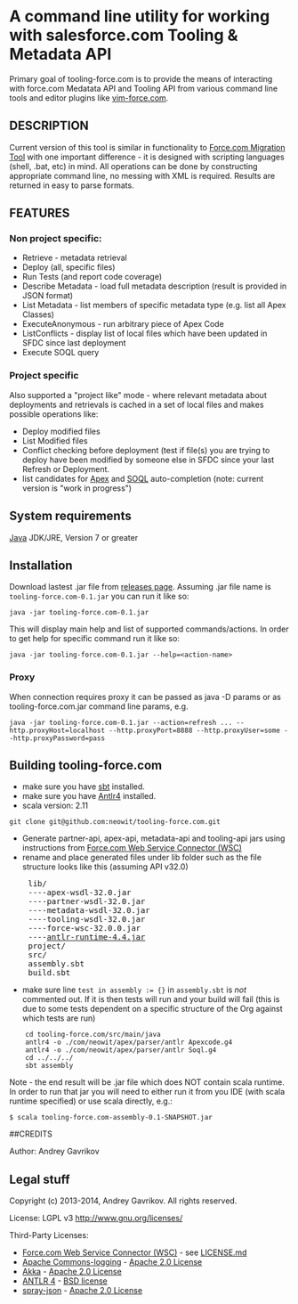 # A command line utility for working with salesforce.com Tooling & Metadata API

Primary goal of tooling-force.com is to provide the means of interacting with
force.com Medatata API and Tooling API from various command line tools and editor plugins like [vim-force.com](https://github.com/neowit/vim-force.com).


## DESCRIPTION                                             

Current version of this tool is similar in functionality to [Force.com Migration Tool](http://wiki.developerforce.com/page/Force.com_Migration_Tool) with one important difference - it is designed with scripting languages (shell, .bat, etc) in mind. All operations can be done by constructing appropriate command line, no messing with XML is required. Results are returned in easy to parse formats.

## FEATURES

### Non project specific:  

- Retrieve - metadata retrieval
- Deploy (all, specific files)
- Run Tests (and report code coverage)
- Describe Metadata - load full metadata description (result is provided in JSON format)
- List Metadata - list members of specific metadata type (e.g. list all Apex Classes)
- ExecuteAnonymous - run arbitrary piece of Apex Code
- ListConflicts - display list of local files which have been updated in SFDC since last deployment
- Execute SOQL query

### Project specific  
Also supported a "project like" mode - where relevant metadata about deployments and retrievals is cached in a set of local files and makes possible operations like:

- Deploy modified files
- List Modified files
- Conflict checking before deployment (test if file(s) you are trying to deploy have been modified by someone else in SFDC since your last Refresh or Deployment.
- list candidates for [Apex](http://youtu.be/u-6JQNuWRdE) and [SOQL](http://youtu.be/rzqgXV3Gx0s) auto-completion (note: current version is "work in progress")


## System requirements

[Java](http://java.com/download) JDK/JRE, Version 7 or greater

## Installation

Download lastest .jar file from [releases page](https://github.com/neowit/tooling-force.com/releases).
Assuming .jar file name is `tooling-force.com-0.1.jar` you can run it like so: 

    java -jar tooling-force.com-0.1.jar
    
This will display main help and list of supported commands/actions. In order to get help for specific command run it like so:  

    java -jar tooling-force.com-0.1.jar --help=<action-name>


### Proxy
When connection requires proxy it can be passed as java -D params or as tooling-force.com.jar command line params, e.g. 
 
	java -jar tooling-force.com-0.1.jar --action=refresh ... --http.proxyHost=localhost --http.proxyPort=8888 --http.proxyUser=some --http.proxyPassword=pass

## Building tooling-force.com

 - make sure you have [sbt](http://www.scala-sbt.org/) installed.
 - make sure you have [Antlr4](http://www.antlr.org) installed.
 - scala version: 2.11
 
 ```    
 git clone git@github.com:neowit/tooling-force.com.git 
 ```
 
 - Generate partner-api, apex-api, metadata-api and tooling-api jars using instructions from [Force.com Web Service Connector (WSC)](https://github.com/forcedotcom/wsc)
 - rename and place generated files under lib folder such as the file structure looks like this (assuming API v32.0)
<pre>
	lib/
	----apex-wsdl-32.0.jar
	----partner-wsdl-32.0.jar
	----metadata-wsdl-32.0.jar
	----tooling-wsdl-32.0.jar
	----force-wsc-32.0.0.jar
	----<a href="http://www.antlr.org/download/antlr-runtime-4.4.jar">antlr-runtime-4.4.jar</a>
	project/
	src/
	assembly.sbt
	build.sbt
</pre>


 - make sure line `test in assembly := {}` in `assembly.sbt` is *not* commented out. If it is then tests will run and your build will fail (this is due to some tests dependent on a specific structure of the Org against which tests are run)

```
	cd tooling-force.com/src/main/java
	antlr4 -o ./com/neowit/apex/parser/antlr Apexcode.g4
	antlr4 -o ./com/neowit/apex/parser/antlr Soql.g4
	cd ../../../
    sbt assembly
```
Note - the end result will be .jar file which does NOT contain scala runtime. In order to run that jar you will need to either run it from you IDE (with scala runtime specified) or use scala directly, e.g.:  
```
$ scala tooling-force.com-assembly-0.1-SNAPSHOT.jar
```

##CREDITS                                                     

Author: Andrey Gavrikov 

## Legal stuff

Copyright (c) 2013-2014, Andrey Gavrikov. All rights reserved.

License: LGPL v3 <http://www.gnu.org/licenses/>

Third-Party Licenses:  
* [Force.com Web Service Connector (WSC)](https://github.com/forcedotcom/wsc) - see [LICENSE.md](https://github.com/forcedotcom/wsc/blob/master/LICENSE.md)  
* [Apache Commons-logging](http://commons.apache.org/proper/commons-logging/) - [Apache 2.0 License](http://www.apache.org/licenses/)  
* [Akka](http://akka.io/) - [Apache 2.0 License](http://www.apache.org/licenses/)  
* [ANTLR 4](http://www.antlr.org/) - [BSD license](http://www.antlr.org/license.html)  
* [spray-json](https://github.com/spray/spray-json) - [Apache 2.0 License](http://www.apache.org/licenses/)  

